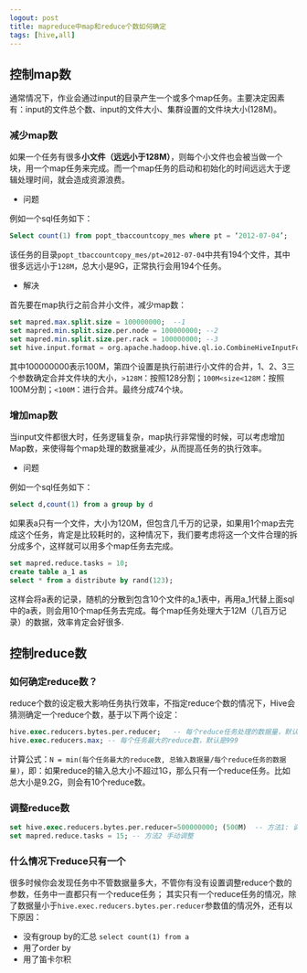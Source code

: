 ```yaml
---
logout: post
title: mapreduce中map和reduce个数如何确定
tags: [hive,all]
---
```


## 控制map数

通常情况下，作业会通过input的目录产生一个或多个map任务。主要决定因素有：input的文件总个数、input的文件大小、集群设置的文件块大小(128M)。

### 减少map数

如果一个任务有很多**小文件（远远小于128M）**，则每个小文件也会被当做一个块，用一个map任务来完成。而一个map任务的启动和初始化的时间远远大于逻辑处理时间，就会造成资源浪费。

- 问题

例如一个sql任务如下：

```sql
Select count(1) from popt_tbaccountcopy_mes where pt = ‘2012-07-04’;
```

该任务的目录`popt_tbaccountcopy_mes/pt=2012-07-04`中共有194个文件，其中很多远远小于`128M`，总大小是9G，正常执行会用194个任务。

- 解决

首先要在map执行之前合并小文件，减少map数：

```sql
set mapred.max.split.size = 100000000;	--1
set mapred.min.split.size.per.node = 100000000;	--2
set mapred.min.split.size.per.rack = 100000000;	--3
set hive.input.format = org.apache.hadoop.hive.ql.io.CombineHiveInputFormat;--4
```

其中100000000表示100M，第四个设置是执行前进行小文件的合并，1、2、3三个参数确定合并文件块的大小，`>128M`：按照128分割；`100M<size<128M`：按照100M分割；`<100M`：进行合并。最终分成74个块。

### 增加map数

当input文件都很大时，任务逻辑复杂，map执行非常慢的时候，可以考虑增加Map数，来使得每个map处理的数据量减少，从而提高任务的执行效率。

- 问题

例如一个sql任务如下：

``` sql
select d,count(1) from a group by d
```

如果表a只有一个文件，大小为120M，但包含几千万的记录，如果用1个map去完成这个任务，肯定是比较耗时的，这种情况下，我们要考虑将这一个文件合理的拆分成多个，这样就可以用多个map任务去完成。

```sql
set mapred.reduce.tasks = 10;
create table a_1 as 
select * from a distribute by rand(123);
```

这样会将a表的记录，随机的分散到包含10个文件的a_1表中，再用a_1代替上面sql中的a表，则会用10个map任务去完成。每个map任务处理大于12M（几百万记录）的数据，效率肯定会好很多.

## 控制reduce数

### 如何确定reduce数？

reduce个数的设定极大影响任务执行效率，不指定reduce个数的情况下，Hive会猜测确定一个reduce个数，基于以下两个设定：

```sql
hive.exec.reducers.bytes.per.reducer;	-- 每个reduce任务处理的数据量，默认是1G
hive.exec.reducers.max;	-- 每个任务最大的reduce数，默认是999
```

计算公式：`N = min(每个任务最大的reduce数, 总输入数据量/每个reduce任务的数据量)`，即：如果reduce的输入总大小不超过1G，那么只有一个reduce任务。比如总大小是9.2G，则会有10个reduce数。

### 调整reduce数

```sql
set hive.exec.reducers.bytes.per.reducer=500000000; (500M)	-- 方法1: 调整每个reduce任务处理数据量是500M
set mapred.reduce.tasks = 15; -- 方法2 手动调整
```

### 什么情况下reduce只有一个

很多时候你会发现任务中不管数据量多大，不管你有没有设置调整reduce个数的参数，任务中一直都只有一个reduce任务；
其实只有一个reduce任务的情况，除了数据量小于`hive.exec.reducers.bytes.per.reducer`参数值的情况外，还有以下原因：

- 没有group by的汇总 `select count(1) from a`
- 用了order by
- 用了笛卡尔积